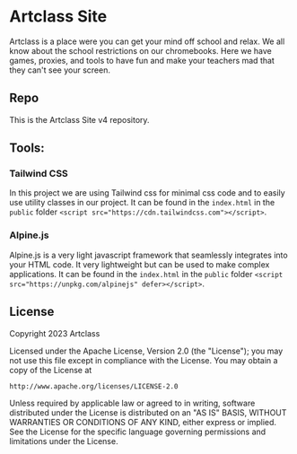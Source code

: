 # Artclass Site

Artclass is a place were you can get your mind off school and relax. We all know about the school restrictions on our chromebooks. Here we have games, proxies, and tools to have fun and make your teachers mad that they can't see your screen.

## Repo

This is the Artclass Site v4 repository.

## Tools:

### Tailwind CSS

In this project we are using Tailwind css for minimal css code and to easily use utility classes in our project. It can be found in the `index.html` in the `public` folder ```<script src="https://cdn.tailwindcss.com"></script>```.

### Alpine.js

Alpine.js is a very light javascript framework that seamlessly integrates into your HTML code. It very lightweight but can be used to make complex applications.   It can be found in the `index.html` in the `public` folder ```<script src="https://unpkg.com/alpinejs" defer></script>```.

## License

Copyright 2023 Artclass

Licensed under the Apache License, Version 2.0 (the "License");
you may not use this file except in compliance with the License.
You may obtain a copy of the License at

    http://www.apache.org/licenses/LICENSE-2.0

Unless required by applicable law or agreed to in writing, software
distributed under the License is distributed on an "AS IS" BASIS,
WITHOUT WARRANTIES OR CONDITIONS OF ANY KIND, either express or implied.
See the License for the specific language governing permissions and
limitations under the License.